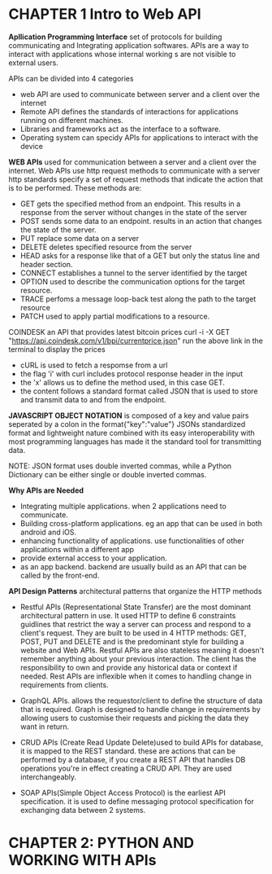 # CHAPTER 1 Intro to Web API
**Apllication Programming Interface**
set of protocols for building communicating and Integrating application softwares.
APIs are a way to interact with applications whose internal working s are not visible to external users.

APIs can be divided into 4 categories
- web API are used to communicate between server and a client over the internet
- Remote API defines the standards of interactions for applications running on different machines.
- Libraries and frameworks act as the interface to a software.
- Operating system can specidy APIs for applications to interact with the device

**WEB APIs**
used for communication between a server and a client over the internet.
Web APIs use http request methods to communicate with a server
http standards specify a set of request methods that indicate the action that is to be performed. These methods are:
- GET gets the specified method from an endpoint. This results in a response from the server without changes in the state of the server
- POST sends some data to an endpoint. results in an action that changes the state of the server.
- PUT replace some data on a server
- DELETE deletes specified resource from the server
- HEAD asks for a response like that of a GET but only the status line and header section.
- CONNECT establishes a tunnel to the server identified by the target
- OPTION used to describe the communication options for the target resource.
- TRACE perfoms a message loop-back test along the path to the target resource
- PATCH used to apply partial modifications to a resource.

COINDESK an API that provides latest bitcoin prices
curl -i -X GET "https://api.coindesk.com/v1/bpi/currentprice.json"
run the above link in the terminal to display the prices
- cURL is used to fetch a respomse from a url
-  the flag 'i' with curl includes protocol response header in the input
- the 'x' allows us to define the method used, in this case GET.
- the content follows a standard format called JSON that is used to store and transmit data to and from the endpoint.

**JAVASCRIPT OBJECT NOTATION**
is composed of a key and value pairs seperated by a colon in the format{"key":"value"}
JSONs standardized format and lightweight nature combined with its easy interoperability with most programming languages has made it the standard tool for transmitting data.

NOTE: JSON format uses double inverted commas, while a Python Dictionary can be either single or double inverted commas.

**Why APIs are Needed**
- Integrating multiple applications. when 2 applications need to communicate.
- Building cross-platform applications. eg an app that can be used in both android and iOS.
- enhancing functionality of applications. use functionalities of other applications within a different app
- provide external access to your application. 
- as an app backend. backend are usually build as an API that can be called by the front-end.

**API Design Patterns**
architectural patterns that organize the HTTP methods

- Restful APIs (Representational State Transfer) are the most dominant architectural pattern in use. It used HTTP to define 6 constraints guidlines that restrict the way a server can process and respond to a client's request. They are built to be used in 4 HTTP methods: GET, POST, PUT and DELETE and is the predominant style for building a website and Web APIs. Restful APIs are also stateless meaning it doesn't remember anything about your previous interaction. The  client has the responsibility to own and provide any historical data or context if needed. Rest APIs are inflexible when it comes to handling change in requirements from clients.

- GraphQL APIs. allows the requestor/client to define the structure of data that is required. Graph is designed to handle change in requirements by allowing users to customise their requests and picking the data they want in return.

- CRUD APIs (Create Read Update Delete)used to build APIs for database, it is mapped to the REST standard. these are actions that can be performed by a database, if you create a REST API that handles DB operations you're in effect creating a CRUD API. They are used interchangeably.

- SOAP APIs(Simple Object Access Protocol) is the earliest API specification. it is used to define messaging protocol specification for exchanging data between 2 systems.

# CHAPTER 2: PYTHON AND WORKING WITH APIs